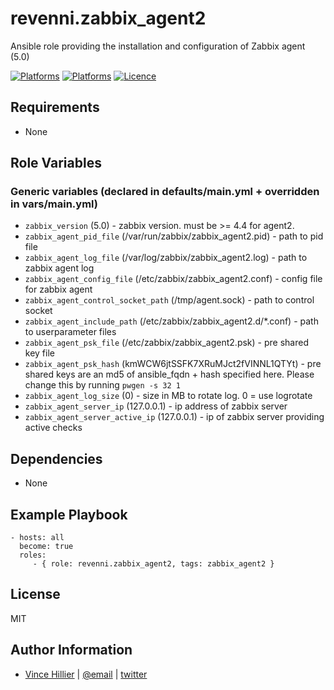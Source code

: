 revenni.zabbix_agent2
=========

Ansible role providing the installation and configuration of Zabbix agent (5.0)

[![Platforms](http://img.shields.io/badge/platforms-ubuntu-lightgrey.svg?style=flat)](#)
[![Platforms](http://img.shields.io/badge/platforms-debian-lightgrey.svg?style=flat)](#)
[![Licence](https://img.shields.io/badge/Licence-MIT-blue.svg)](https://tldrlegal.com/license/mit-license)

Requirements
------------

* None

Role Variables
--------------

### Generic variables (declared in defaults/main.yml + overridden in vars/main.yml)
* ```zabbix_version``` (5.0) - zabbix version.  must be >= 4.4 for agent2.
* ```zabbix_agent_pid_file``` (/var/run/zabbix/zabbix_agent2.pid) - path to pid file
* ```zabbix_agent_log_file``` (/var/log/zabbix/zabbix_agent2.log) - path to zabbix agent log
* ```zabbix_agent_config_file``` (/etc/zabbix/zabbix_agent2.conf) - config file for zabbix agent
* ```zabbix_agent_control_socket_path``` (/tmp/agent.sock) - path to control socket
* ```zabbix_agent_include_path``` (/etc/zabbix/zabbix_agent2.d/*.conf) - path to userparameter files
* ```zabbix_agent_psk_file``` (/etc/zabbix/zabbix_agent2.psk) - pre shared key file
* ```zabbix_agent_psk_hash``` (kmWCW6jtSSFK7XRuMJct2fVINNL1QTYt) - pre shared keys are an md5 of ansible_fqdn + hash specified here.  Please change this by running ```pwgen -s 32 1```
* ```zabbix_agent_log_size``` (0) - size in MB to rotate log.  0 = use logrotate
* ```zabbix_agent_server_ip``` (127.0.0.1) - ip address of zabbix server
* ```zabbix_agent_server_active_ip``` (127.0.0.1) - ip of zabbix server providing active checks

Dependencies
------------

* None

Example Playbook
----------------

    - hosts: all
      become: true
      roles:
         - { role: revenni.zabbix_agent2, tags: zabbix_agent2 }

License
-------

MIT

Author Information
------------------
* [Vince Hillier](https://revenni.com) | [@email](mailto:vince@revenni.com) | [twitter](https://twitter.com/vincedotca)
